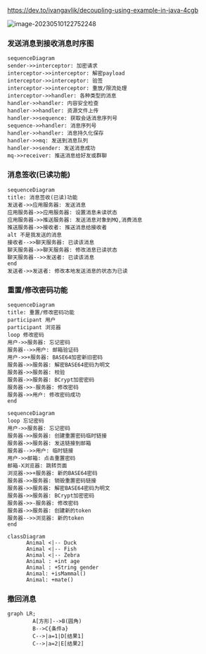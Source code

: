 https://dev.to/ivangavlik/decoupling-using-example-in-java-4cgb





![image-20230510122752248](C:\Users\HK意境\AppData\Roaming\Typora\typora-user-images\image-20230510122752248.png)





### 发送消息到接收消息时序图

```mermaid
sequenceDiagram
sender->>interceptor: 加密请求
interceptor->>interceptor: 解密payload
interceptor->>interceptor: 验签
interceptor->>interceptor: 重放/限流处理
interceptor->>handler: 各种类型的消息
handler->>handler: 内容安全检查
handler->>handler: 资源文件上传
handler->>sequence: 获取会话消息序列号
sequence->>handler: 消息序列号
handler->>handler: 消息持久化保存
handler->>mq: 发送到消息队列
handler->>sender: 发送消息成功
mq->>receiver: 推送消息给好友或群聊
```

### 消息签收(已读功能)

```mermaid
sequenceDiagram
title: 消息签收(已读)功能
发送者->>应用服务器: 发送消息
应用服务器->>应用服务器: 设置消息未读状态
应用服务器->>推送服务器: 发送消息对象到MQ,消费消息
推送服务器->>接收者: 推送消息给接收者
alt 不是我发送的消息
接收者-->>聊天服务器: 已读该消息
聊天服务器->>聊天服务器: 修改消息已读状态
聊天服务器-->>发送者: 已读该消息
end
发送者->>发送者: 修改本地发送消息的状态为已读
```

### 重置/修改密码功能

```mermaid
sequenceDiagram
title: 重置/修改密码功能
participant 用户
participant 浏览器
loop 修改密码
用户->>服务器: 忘记密码
服务器-->>用户: 邮箱验证码
用户->>+服务器: BASE64加密新旧密码
服务器->>服务器: 解密BASE64密码为明文
服务器->>服务器: 校验
服务器->>服务器: BCrypt加密密码
服务器->>-服务器: 修改密码
服务器->>用户: 修改密码成功
end

```

```mermaid
sequenceDiagram
loop 忘记密码
用户->>服务器: 忘记密码
服务器->>服务器: 创建重置密码临时链接
服务器->>服务器: 发送链接到邮箱
服务器-->>用户: 临时链接
用户->>邮箱: 点击重置密码
邮箱-X浏览器: 跳转页面
浏览器->>+服务器: 新的BASE64密码
服务器->>服务器: 销毁重置密码链接
服务器->>服务器: 解密BASE64密码为明文
服务器->>服务器: BCrypt加密密码
服务器->>-服务器: 修改密码
服务器->>服务器: 创建新的token
服务器-->>浏览器: 新的token
end
```

```mermaid
classDiagram
      Animal <|-- Duck
      Animal <|-- Fish
      Animal <|-- Zebra
      Animal : +int age
      Animal : +String gender
      Animal: +isMammal()
      Animal: +mate()
```

### 撤回消息

```mermaid
graph LR;
		A[方形]-->B(圆角)
		B-->C{条件a}
		C-->|a=1|D[结果1]
		C-->|a=2|E[结果2]
```


